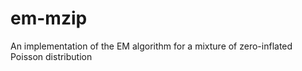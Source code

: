 # em-mzip
An implementation of the EM algorithm for a mixture of zero-inflated Poisson distribution
